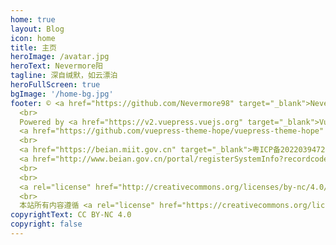 ```yaml
---
home: true
layout: Blog
icon: home
title: 主页
heroImage: /avatar.jpg
heroText: Nevermore阳
tagline: 深自缄默，如云漂泊
heroFullScreen: true
bgImage: '/home-bg.jpg'
footer: © <a href="https://github.com/Nevermore98" target="_blank">Nevermore98</a> 2022-present
  <br>
  Powered by <a href="https://v2.vuepress.vuejs.org" target="_blank">VuePress</a> &
  <a href="https://github.com/vuepress-theme-hope/vuepress-theme-hope" target="_blank">Hope</a>
  <br>
  <a href="https://beian.miit.gov.cn" target="_blank">粤ICP备2022039472号</a>&nbsp;&nbsp;&nbsp;
  <a href="http://www.beian.gov.cn/portal/registerSystemInfo?recordcode=44133002100217" target=" _blank" style="display:inline-block;height:20px;line-height:20px;"><img src="/gongan.png" style="float:left;">粤公网安备44133002100217号</a>
  <br>
  <br>
  <a rel="license" href="http://creativecommons.org/licenses/by-nc/4.0/"><img alt="Creative Commons License" style="border-width:0" src="/creative-commons-license-icon.png"></a>
  <br>
  本站所有内容遵循 <a rel="license" href="https://creativecommons.org/licenses/by-nc/4.0/deed.zh-Hans">CC BY-NC 4.0 协议</a>，转载须注明署名和出处，且不可用于商业用途。若与其他同步平台协议冲突，以本网站为准。
copyrightText: CC BY-NC 4.0
copyright: false
---
```


